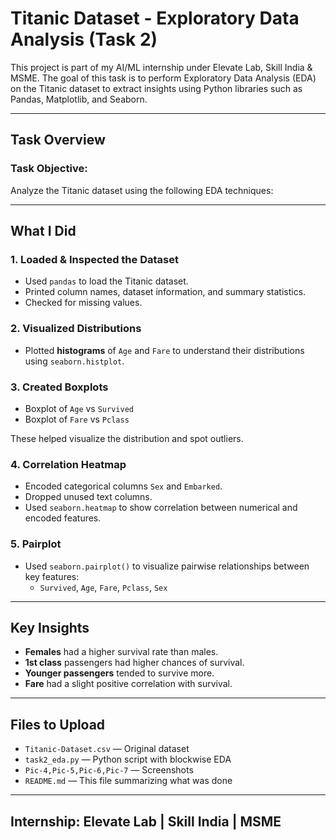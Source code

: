 # Titanic Dataset - Exploratory Data Analysis (Task 2)

This project is part of my AI/ML internship under Elevate Lab, Skill India & MSME. The goal of this task is to perform Exploratory Data Analysis (EDA) on the Titanic dataset to extract insights using Python libraries such as Pandas, Matplotlib, and Seaborn.

---

##  Task Overview

### Task Objective:
Analyze the Titanic dataset using the following EDA techniques:

---

## What I Did

### 1. Loaded & Inspected the Dataset
- Used `pandas` to load the Titanic dataset.
- Printed column names, dataset information, and summary statistics.
- Checked for missing values.

### 2. Visualized Distributions
- Plotted **histograms** of `Age` and `Fare` to understand their distributions using `seaborn.histplot`.

### 3. Created Boxplots
- Boxplot of `Age` vs `Survived`
- Boxplot of `Fare` vs `Pclass`

These helped visualize the distribution and spot outliers.

### 4. Correlation Heatmap
- Encoded categorical columns `Sex` and `Embarked`.
- Dropped unused text columns.
- Used `seaborn.heatmap` to show correlation between numerical and encoded features.

### 5. Pairplot
- Used `seaborn.pairplot()` to visualize pairwise relationships between key features:
  - `Survived`, `Age`, `Fare`, `Pclass`, `Sex`

---

##  Key Insights

- **Females** had a higher survival rate than males.
- **1st class** passengers had higher chances of survival.
- **Younger passengers** tended to survive more.
- **Fare** had a slight positive correlation with survival.

---

##  Files to Upload

- `Titanic-Dataset.csv` — Original dataset
- `task2_eda.py` — Python script with blockwise EDA
- `Pic-4,Pic-5,Pic-6,Pic-7` — Screenshots
- `README.md` — This file summarizing what was done

---

##  Internship: Elevate Lab | Skill India | MSME
